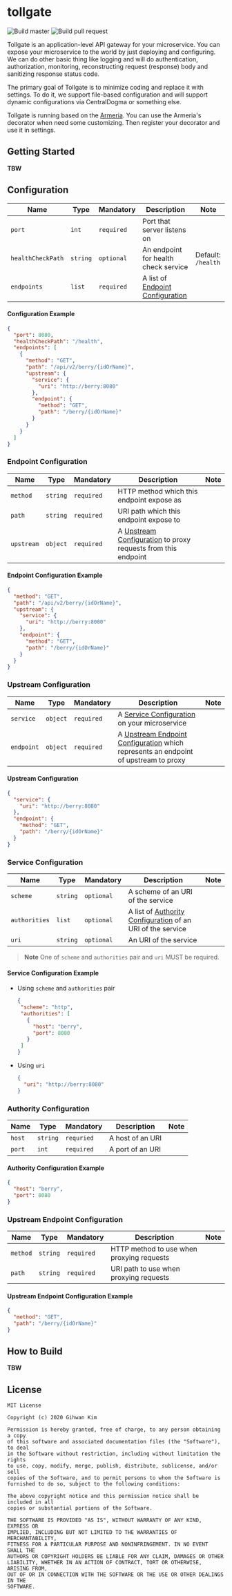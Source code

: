 # tollgate

![Build master](https://github.com/ghkim3221/tollgate/workflows/Build%20master/badge.svg)
![Build pull request](https://github.com/ghkim3221/tollgate/workflows/Build%20pull%20request/badge.svg)

Tollgate is an application-level API gateway for your microservice. You can expose your microservice to the 
world by just deploying and configuring. We can do other basic thing like logging and will do authentication, 
authorization, monitoring, reconstructing request (response) body and sanitizing response status code.

The primary goal of Tollgate is to minimize coding and replace it with settings. To do it, we support 
file-based configuration and will support dynamic configurations via CentralDogma or something else.

Tollgate is running based on the [Armeria](https://armeria.dev). You can use the Armeria's decorator when need 
some customizing. Then register your decorator and use it in settings.

## Getting Started

**TBW**

## Configuration

| Name | Type | Mandatory | Description | Note |
|------|------|-----------|-------------|------|
| `port` | `int` | `required` | Port that server listens on | |
| `healthCheckPath` | `string` | `optional` | An endpoint for health check service | Default: `/health` |
| `endpoints` | `list` | `required` | A list of [Endpoint Configuration](#endpoint-configuration) | |

#### Configuration Example

```json
{
  "port": 8080,
  "healthCheckPath": "/health",
  "endpoints": [
    {
      "method": "GET",
      "path": "/api/v2/berry/{idOrName}",
      "upstream": {
        "service": {
          "uri": "http://berry:8080"
        },
        "endpoint": {
          "method": "GET",
          "path": "/berry/{idOrName}"
        }
      }
    }
  ]
}
```

### Endpoint Configuration

| Name | Type | Mandatory | Description | Note |
|------|------|-----------|-------------|------|
| `method` | `string` | `required` | HTTP method which this endpoint expose as | |
| `path` | `string` | `required` | URI path which this endpoint expose to | |
| `upstream` | `object` | `required` | A [Upstream Configuration](#upstream-configuration) to proxy requests from this endpoint | |

#### Endpoint Configuration Example

```json
{
  "method": "GET",
  "path": "/api/v2/berry/{idOrName}",
  "upstream": {
    "service": {
      "uri": "http://berry:8080"
    },
    "endpoint": {
      "method": "GET",
      "path": "/berry/{idOrName}"
    }
  }
}
```

### Upstream Configuration

| Name | Type | Mandatory | Description | Note |
|------|------|-----------|-------------|------|
| `service` | `object` | `required` | A [Service Configuration](#service-configuration) on your microservice | |
| `endpoint` | `object` | `required` | A [Upstream Endpoint Configuration](#upstream-endpoint-configuration) which represents an endpoint of upstream to proxy | |

#### Upstream Configuration

```json
{
  "service": {
    "uri": "http://berry:8080"
  },
  "endpoint": {
    "method": "GET",
    "path": "/berry/{idOrName}"
  }
}
```

### Service Configuration

| Name | Type | Mandatory | Description | Note |
|------|------|-----------|-------------|------|
| `scheme` | `string` | `optional` | A scheme of an URI of the service | |
| `authorities` | `list` | `optional` | A list of [Authority Configuration](#authority-configuration) of an URI of the service | |
| `uri` | `string` | `optional` | An URI of the service | |

> **Note** One of `scheme` and `authorities` pair and `uri` MUST be required.

#### Service Configuration Example

 - Using `scheme` and `authorities` pair
 
    ```json
    {
     "scheme": "http",
     "authorities": [
       {
         "host": "berry",
         "port": 8080
       }
     ]
   }
   ```
 
 - Using `uri`

   ```json
   {
     "uri": "http://berry:8080"
   }
   ```

### Authority Configuration

| Name | Type | Mandatory | Description | Note |
|------|------|-----------|-------------|------|
| `host` | `string` | `requried` | A host of an URI | |
| `port` | `int` | `required` | A port of an URI | |

#### Authority Configuration Example

```json
{
  "host": "berry",
  "port": 8080
}
```

### Upstream Endpoint Configuration

| Name | Type | Mandatory | Description | Note |
|------|------|-----------|-------------|------|
| `method` | `string` | `required` | HTTP method to use when proxying requests | |
| `path` | `string` | `required` | URI path to use when proxying requests | |

#### Upstream Endpoint Configuration Example

```json
{
  "method": "GET",
  "path": "/berry/{idOrName}"
}
```

## How to Build

**TBW**

## License

```
MIT License

Copyright (c) 2020 Gihwan Kim

Permission is hereby granted, free of charge, to any person obtaining a copy
of this software and associated documentation files (the "Software"), to deal
in the Software without restriction, including without limitation the rights
to use, copy, modify, merge, publish, distribute, sublicense, and/or sell
copies of the Software, and to permit persons to whom the Software is
furnished to do so, subject to the following conditions:

The above copyright notice and this permission notice shall be included in all
copies or substantial portions of the Software.

THE SOFTWARE IS PROVIDED "AS IS", WITHOUT WARRANTY OF ANY KIND, EXPRESS OR
IMPLIED, INCLUDING BUT NOT LIMITED TO THE WARRANTIES OF MERCHANTABILITY,
FITNESS FOR A PARTICULAR PURPOSE AND NONINFRINGEMENT. IN NO EVENT SHALL THE
AUTHORS OR COPYRIGHT HOLDERS BE LIABLE FOR ANY CLAIM, DAMAGES OR OTHER
LIABILITY, WHETHER IN AN ACTION OF CONTRACT, TORT OR OTHERWISE, ARISING FROM,
OUT OF OR IN CONNECTION WITH THE SOFTWARE OR THE USE OR OTHER DEALINGS IN THE
SOFTWARE.
```
